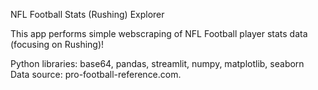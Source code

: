 NFL Football Stats (Rushing) Explorer

This app performs simple webscraping of NFL Football player stats data (focusing on Rushing)!

Python libraries: base64, pandas, streamlit, numpy, matplotlib, seaborn
Data source: pro-football-reference.com.

